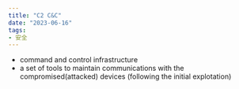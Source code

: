 ```yaml
---
title: "C2 C&C"
date: "2023-06-16"
tags:
- 安全
---
```


- command and control infrastructure
- a set of tools to maintain communications with the compromised(attacked) devices (following the initial explotation)